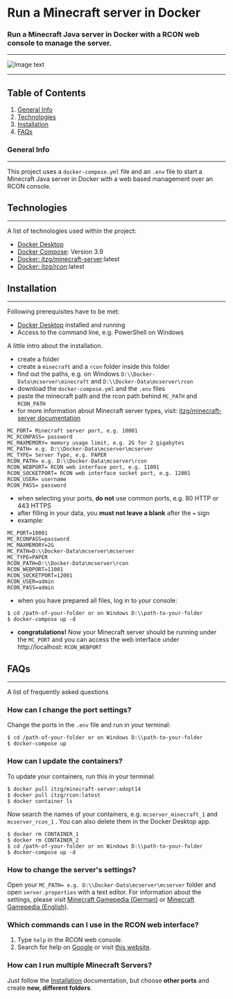 # Run a Minecraft server in Docker

### Run a Minecraft Java server in Docker with a RCON web console to manage the server.
***
![Image text](https://www.minecraft.net/etc.clientlibs/minecraft/clientlibs/main/resources/img/header/logo.png)
***
## Table of Contents
1. [General Info](#general-info)
2. [Technologies](#technologies)
3. [Installation](#installation)
4. [FAQs](#faqs)

### General Info
***
This project uses a ```docker-compose.yml``` file and an ```.env``` file to start a Minecraft Java server in Docker with a web based management over an RCON console.



## Technologies
***
A list of technologies used within the project:
* [Docker Desktop](https://www.docker.com/get-started)
* [Docker Compose](https://docs.docker.com/compose/): Version 3.9
* [Docker: itzg/minecraft-server](https://hub.docker.com/r/itzg/minecraft-server):latest
* [Docker: itzg/rcon](https://hub.docker.com/r/itzg/rcon):latest

## Installation
***
Following prerequisites have to be met:
* [Docker Desktop](https://www.docker.com/get-started) installed and running
* Access to the command line, e.g. PowerShell on Windows

A little intro about the installation. 
* create a folder
* create a ```minecraft``` and a ```rcon``` folder inside this folder
* find out the paths, e.g. on Windows ```D:\\Docker-Data\mcserver\minecraft``` and ```D:\\Docker-Data\mcserver\rcon```
* download the ```docker-compose.yml``` and the ```.env``` files
* paste the minecraft path and the rcon path behind ```MC_PATH``` and ```RCON_PATH```
* for more information about Minecraft server types, visit: [itzg/minecraft-server documentation](https://github.com/itzg/docker-minecraft-server#readme)

```
MC_PORT= Minecraft server port, e.g. 10001
MC_RCONPASS= password
MC_MAXMEMORY= memory usage limit, e.g. 2G for 2 gigabytes
MC_PATH= e.g. D:\\Docker-Data\mcserver\mcserver
MC_TYPE= Server Type, e.g. PAPER
RCON_PATH= e.g. D:\\Docker-Data\mcserver\rcon
RCON_WEBPORT= RCON web interface port, e.g. 11001
RCON_SOCKETPORT= RCON web interface socket port, e.g. 12001
RCON_USER= username
RCON_PASS= password
```
* when selecting your ports, **do not** use common ports, e.g. 80 HTTP or 443 HTTPS
* after filling in your data, you **must not leave a blank** after the ```=``` sign
* example:
```
MC_PORT=10001
MC_RCONPASS=password
MC_MAXMEMORY=2G
MC_PATH=D:\\Docker-Data\mcserver\mcserver
MC_TYPE=PAPER
RCON_PATH=D:\\Docker-Data\mcserver\rcon
RCON_WEBPORT=11001
RCON_SOCKETPORT=12001
RCON_USER=admin
RCON_PASS=admin
```
* when you have prepared all files, log in to your console:
```
$ cd /path-of-your-folder or on Windows D:\\path-to-your-folder
$ docker-compose up -d
```
* **congratulations!** Now your Minecraft server should be running under the ```MC_PORT``` and you can access the web interface under http://localhost: ```RCON_WEBPORT```

## FAQs
***
A list of frequently asked questions

### How can I change the port settings?
Change the ports in the ```.env``` file and run in your terminal:
```
$ cd /path-of-your-folder or on Windows D:\\path-to-your-folder
$ docker-compose up
```
### How can I update the containers?
To update your containers, run this in your terminal:
```
$ docker pull itzg/minecraft-server:adopt14
$ docker pull itzg/rcon:latest
$ docker container ls
```
Now search the names of your containers, e.g. ```mcserver_minecraft_1``` and ```mcserver_rcon_1``` . You can also delete them in the Docker Desktop app.
```
$ docker rm CONTAINER_1
$ docker rm CONTAINER_2
$ cd /path-of-your-folder or on Windows D:\\path-to-your-folder
$ docker-compose up -d
```
### How to change the server's settings?
Open your ```MC_PATH= e.g. D:\\Docker-Data\mcserver\mcserver``` folder and open ```server.properties``` with a text editor. For information about the settings, please visit [Minecraft Gamepedia (German)](https://minecraft-de.gamepedia.com/Server.properties) or [Minecraft Gamepedia (English)](https://minecraft.gamepedia.com/Server.properties).


### Which commands can I use in the RCON web interface?
1. Type ```help``` in the RCON web console.
2. Search for help on [Google](https://google.com) or visit [this website](https://www.ign.com/wikis/minecraft/Admin_and_Server_Commands).

### How can I run multiple Minecraft Servers?
Just follow the [Installation](#installation) documentation, but choose **other ports** and create **new, different folders**.